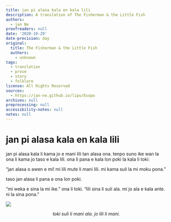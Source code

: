 ```yaml
---
title: jan pi alasa kala en kala lili
description: A translation of The Fisherman & the Little Fish
authors:
  - jan Ne
proofreaders: null
date: '2020-10-29'
date-precision: day
original:
  title: The Fisherman & the Little Fish
  authors:
    - unknown
tags:
  - translation
  - prose
  - story
  - folklore
license: All Rights Reserved
sources:
  - https://jan-ne.github.io/lipu/Esopo
archives: null
preprocessing: null
accessibility-notes: null
notes: null
---
```


# jan pi alasa kala en kala lili

jan pi alasa kala li kama jo e mani lili tan alasa ona. tenpo suno ike wan la ona li kama jo taso e kala lili. ona li pana e kala lon poki la kala li toki:

“jan alasa o awen e mi! mi lili mute li mani lili. mi kama suli la mi moku pona.”

taso jan alasa li pana e ona lon poki.

“mi weka e sina la mi ike.” ona li toki. “lili sina li suli ala. mi jo ala e kala ante. ni la sina pona.”

![](https://jan-ne.github.io/lipu/Esopo/jan_pi_alasa_kala_en_kala_lili.jpg)

*<p style="text-align: center;">toki suli li mani ala. jo lili li mani.</p>*